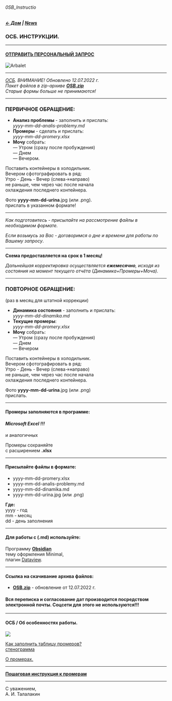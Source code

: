###### 0SB_Instructio  
##### [← Дом](!0SB.md#osb)  | [News](News.md#news) 
### ОСБ. ИНСТРУКЦИИ.   

***   
#### [ОТПРАВИТЬ ПЕРСОНАЛЬНЫЙ ЗАПРОС](form.md#osb-zapros)  

![Arbalet](ArbaletEP.jpg)  

***
_[ОСБ](!0SB.md#osb). ВНИМАНИЕ! Обновлено 12.07.2022 г.  
Пакет файлов в zip-архиве **[OSB.zip](https://github.com/TalalakinAI/OSB/raw/master/OSB.zip)**  
Старые формы больше не принимаются!_  

***  
### ПЕРВИЧНОЕ ОБРАЩЕНИЕ:  
- **Анализ проблемы** - заполнить и прислать:  
*yyyy-mm-dd-analis-problemy.md*
- **Промеры** - сделать и прислать:   
*yyyy-mm-dd-promery.xlsx*
- **Мочу** собрать:  
— Утром (сразу после пробуждения)  
— Днем   
— Вечером.   

Поставить контейнеры в холодильник.  
Вечером сфотографировать в ряд:  
Утро - День - Вечер  (слева→направо)  
не раньше, чем через час после начала   
охлаждения последнего контейнера.  

Фото  **yyyy-mm-dd-urina**.jpg (или .png).  
прислать в указанном формате!  

***
*Как подготовитесь - присылайте на рассмотрение файлы в необходимом формате.*  

*Если возьмусь за Вас - договоримся о дне и времени для работы по Вашему запросу*.  

***   
**Схема предоставляется на срок в 1 месяц!**  

*Дальнейшая корректировка осуществляется  **ежемесячно**, исходя из состояния 
на момент текущего отчёта (Динамика+Промеры+Моча).* 
 
***  
### ПОВТОРНОЕ ОБРАЩЕНИЕ:  
(раз в месяц для штатной коррекции)  

- **Динамика состояния** - заполнить и прислать:   
*yyyy-mm-dd-dinamika.md*  
- **Текущие промеры**:  
*yyyy-mm-dd-promery.xlsx*
- **Мочу** собрать:  
— Утром (сразу после пробуждения)  
— Днем  
— Вечером  

Поставить контейнеры в холодильник.  
Вечером сфотографировать в ряд:  
Утро - День - Вечер  (слева→направо)  
не раньше, чем через час после начала  
охлаждения последнего контейнера.  

Фото  **yyyy-mm-dd-urina**.jpg (или .png)  
прислать.  

***
#### Промеры заполняются в программе:   
#### *Microsoft Excel !!!*  
и аналогичных

Промеры сохраняйте  
с расширением  **.xlsx**   

***
#### Присылайте файлы в формате:  
- yyyy-mm-dd-promery.xlsx  
- yyyy-mm-dd-analis-problemy.md  
- yyyy-mm-dd-dinamika.md   
- yyyy-mm-dd-urina.jpg (или .png)  

**Где:**    
yyyy - год  
mm - месяц  
dd - день заполнения   

***
#### Для работы с (.md) используйте:  
Программу **[Obsidian](https://obsidian.md/download)**  
тему оформления Minimal,  
плагин [Dataview](https://t.me/osbmd/5198).

***
#### Ссылка на скачивание архива файлов:
- **[OSB.zip](https://github.com/TalalakinAI/OSB/raw/master/OSB.zip)**  - обновление от 12.07.2022 г. 

#### Вся переписка и согласование дат производится посредством электронной почты. Соцсети для этого не используются!!!  

***

#### ОСБ / Об особенностях работы.   
[![](https://i.ytimg.com/vi_webp/WGZL00VWwgg/maxresdefault.webp)](https://youtu.be/WGZL00VWwgg)   

[Как заполнить таблицу промеров?](https://t.me/osbmd/298)     
[стенограмма](stg_promerу.md#stg_promerу)  

[О промерах.](https://t.me/osbmd/1334)  

***
[**Пошаговая инструкция к промерам**](promery-instr.md#promery-instr)

***   
С уважением,   
А. И. Талалакин   


